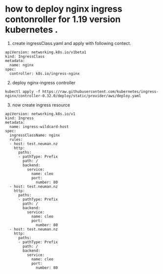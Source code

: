 # how to deploy nginx ingress contonroller for 1.19 version kubernetes .

1. create ingressClass.yaml and apply with following contect.

```
apiVersion: networking.k8s.io/v1beta1
kind: IngressClass
metadata:
  name: nginx
spec:
  controller: k8s.io/ingress-nginx

```

2. deploy nginx-ingress controller

```
kubectl apply -f https://raw.githubusercontent.com/kubernetes/ingress-nginx/controller-0.32.0/deploy/static/provider/aws/deploy.yaml

```
3. now create ingress resource

```
apiVersion: networking.k8s.io/v1
kind: Ingress
metadata:
  name: ingress-wildcard-host
spec:
  ingressClassName: nginx
  rules:
  - host: test.neuman.nz
    http:
      paths:
      - pathType: Prefix
        path: /
        backend:
          service:
            name: cleo
            port:
              number: 80
  - host: test.neuman.nz
    http:
      paths:
      - pathType: Prefix
        path: /
        backend:
          service:
            name: cleo
            port:
              number: 80
  - host: test.neuman.nz
    http:
      paths:
      - pathType: Prefix
        path: /
        backend:
          service:
            name: cleo
            port:
              number: 80

```
